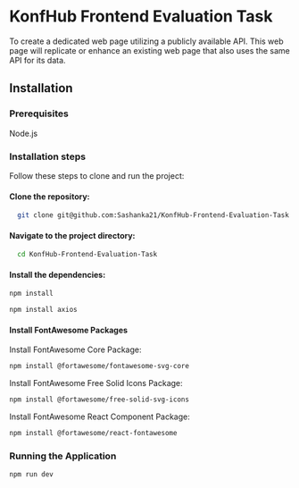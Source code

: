 # KonfHub Frontend Evaluation Task


To create a dedicated web page utilizing a publicly available API. This web page will replicate or enhance an existing web page that also uses the same API for its data.
## Installation

### Prerequisites
Node.js



### Installation steps

Follow these steps to clone and run the project:


#### Clone the repository:


```bash
  git clone git@github.com:Sashanka21/KonfHub-Frontend-Evaluation-Task.git
```

#### Navigate to the project directory:

```bash
  cd KonfHub-Frontend-Evaluation-Task
```

#### Install the dependencies:
```bash
npm install
```
```bash
npm install axios
```

#### Install FontAwesome Packages
Install FontAwesome Core Package:


```bash
npm install @fortawesome/fontawesome-svg-core

```
Install FontAwesome Free Solid Icons Package:


```bash
npm install @fortawesome/free-solid-svg-icons

```
Install FontAwesome React Component Package:


```bash
npm install @fortawesome/react-fontawesome

```
### Running the Application
```bash
npm run dev
```



